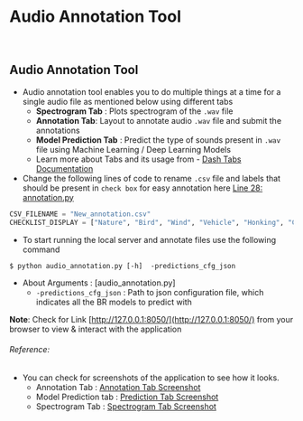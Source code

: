 # Audio Annotation Tool

<br>

## Audio Annotation Tool
- Audio annotation tool enables you to do multiple things at a time for a single audio file as mentioned below using different tabs
	- **Spectrogram Tab** : Plots spectrogram of the ```.wav``` file
	- **Annotation Tab**: Layout to annotate audio ```.wav``` file and submit the annotations
	- **Model Prediction Tab** : Predict the type of sounds present in ```.wav``` file using Machine Learning / Deep Learning Models
	- Learn more about Tabs and its usage from -   [Dash Tabs Documentation](https://dash.plot.ly/dash-core-components/tabs)
- Change the following lines of code to rename ```.csv``` file and labels that should be present in ```check box``` for easy annotation here [Line 28: annotation.py](https://github.com/wildlytech/modular_acoustic_detection/blob/9f95169ab4bf93e058b140bef07513c776de2190/Dash_integration/annotation/audio_annotation.py#L28)
```python
CSV_FILENAME = "New_annotation.csv"
CHECKLIST_DISPLAY = ["Nature", "Bird", "Wind", "Vehicle", "Honking", "Conversation"]
```
- To start running the local server and annotate files use the following command
```shell
$ python audio_annotation.py [-h]  -predictions_cfg_json
```
 - About Arguments : [audio_annotation.py]
	- ```-predictions_cfg_json``` : Path to json configuration file, which indicates all the BR models to predict with

**Note**: Check for Link [http://127.0.0.1:8050/](http://127.0.0.1:8050/) from your browser to view & interact with the  application

###### Reference:
- You can check for screenshots of the application to see how it looks.
	- Annotation Tab : [Annotation Tab Screenshot](https://drive.google.com/open?id=1MNRKR5pmgLUV7pd6EJ16XohuwpkOSi-B)
	- Model Prediction tab : [Prediction Tab Screenshot](https://drive.google.com/open?id=1cOj3LxgN-SyCHnZm_iwbdDBJGKVaOXBo)
	- Spectrogram Tab : [Spectrogram Tab Screenshot](https://drive.google.com/open?id=1TTsgsz6o08JhP0cgPYoZwPlXodqtRplo)



